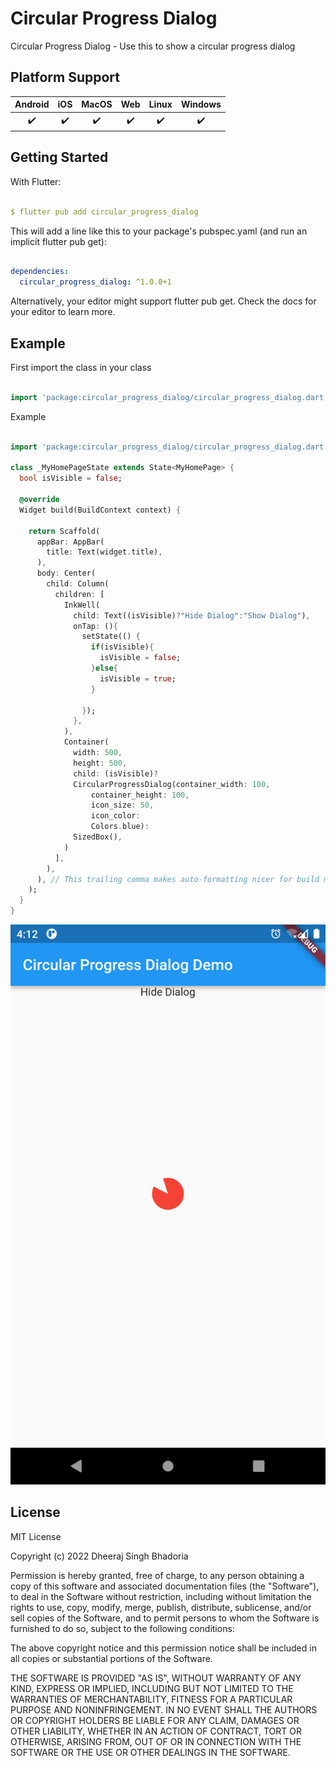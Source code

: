 # Circular Progress Dialog

Circular Progress Dialog - Use this to show a circular progress dialog

## Platform Support

| Android | iOS | MacOS | Web | Linux | Windows |
| :-----: | :-: | :---: | :-: | :---: | :-----: |
|   ✔️    | ✔️  |  ✔️   | ✔️  |  ✔️   |   ✔️    |


## Getting Started

With Flutter:

```yaml

$ flutter pub add circular_progress_dialog

```

This will add a line like this to your package's pubspec.yaml (and run an implicit flutter pub get):

```yaml

dependencies:
  circular_progress_dialog: ^1.0.0+1

```

Alternatively, your editor might support flutter pub get. Check the docs for your editor to learn more.

## Example

First import the class in your class

```dart

import 'package:circular_progress_dialog/circular_progress_dialog.dart';

```

Example

```dart

import 'package:circular_progress_dialog/circular_progress_dialog.dart';

class _MyHomePageState extends State<MyHomePage> {
  bool isVisible = false;

  @override
  Widget build(BuildContext context) {

    return Scaffold(
      appBar: AppBar(
        title: Text(widget.title),
      ),
      body: Center(
        child: Column(
          children: [
            InkWell(
              child: Text((isVisible)?"Hide Dialog":"Show Dialog"),
              onTap: (){
                setState(() {
                  if(isVisible){
                    isVisible = false;
                  }else{
                    isVisible = true;
                  }

                });
              },
            ),
            Container(
              width: 500,
              height: 500,
              child: (isVisible)?
              CircularProgressDialog(container_width: 100,
                  container_height: 100, 
                  icon_size: 50, 
                  icon_color: 
                  Colors.blue): 
              SizedBox(),
            )
          ],
        ),
      ), // This trailing comma makes auto-formatting nicer for build methods.
    );
  }
}

```

![image description](https://github.com/dheeraj-bhadoria/Futter---Circular-Progress-Dialog-/blob/main/circulardialog.png)


## License

MIT License

Copyright (c) 2022 Dheeraj Singh Bhadoria

Permission is hereby granted, free of charge, to any person obtaining a copy
of this software and associated documentation files (the "Software"), to deal
in the Software without restriction, including without limitation the rights
to use, copy, modify, merge, publish, distribute, sublicense, and/or sell
copies of the Software, and to permit persons to whom the Software is
furnished to do so, subject to the following conditions:

The above copyright notice and this permission notice shall be included in all
copies or substantial portions of the Software.

THE SOFTWARE IS PROVIDED "AS IS", WITHOUT WARRANTY OF ANY KIND, EXPRESS OR
IMPLIED, INCLUDING BUT NOT LIMITED TO THE WARRANTIES OF MERCHANTABILITY,
FITNESS FOR A PARTICULAR PURPOSE AND NONINFRINGEMENT. IN NO EVENT SHALL THE
AUTHORS OR COPYRIGHT HOLDERS BE LIABLE FOR ANY CLAIM, DAMAGES OR OTHER
LIABILITY, WHETHER IN AN ACTION OF CONTRACT, TORT OR OTHERWISE, ARISING FROM,
OUT OF OR IN CONNECTION WITH THE SOFTWARE OR THE USE OR OTHER DEALINGS IN THE
SOFTWARE.
